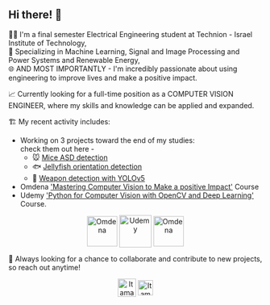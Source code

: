 ## Hi there! 👋

👨‍🎓 I'm a final semester Electrical Engineering student at Technion - Israel Institute of Technology,  
🤖 Specializing in Machine Learning, Signal and Image Processing and Power Systems and Renewable Energy,  
🌐 AND MOST IMPORTANTLY - I'm incredibly passionate about using engineering to improve lives and make a positive impact.

📈 Currently looking for a full-time position as a COMPUTER VISION ENGINEER, where my skills and knowledge can be applied and expanded.  

🏗️ My recent activity includes: 
- Working on 3 projects toward the end of my studies:  
check them out here - 
  - 🐭 [Mice ASD detection]() 
  - 🐟 [Jellyfish orientation detection]() 
  - 🔫 [Weapon detection with YOLOv5]()
- Omdena ['Mastering Computer Vision to Make a positive Impact'](https://omdena.com/course/mastering-computer-vision-to-make-an-impact-real-world-case-study/) Course
- Udemy ['Python for Computer Vision with OpenCV and Deep Learning'](https://www.udemy.com/course/python-for-computer-vision-with-opencv-and-deep-learning/) Course.

<p align="center">
<a href="https://ece.technion.ac.il/" target="blank"><img align="center" src="https://www.nanopack.eu/wp-content/uploads/2017/04/Technion-IIT-TwoLines-Eng-B.jpg" alt="Omdena" height="60"  /></a>
  <a href="https://www.udemy.com/" target="blank"><img align="center" src="https://community.udemy.com/t5/image/serverpage/image-id/5269iACE5F3FBCEC35261?v=v2" alt="Udemy" height="64" /></a>
  <a href="https://omdena.com/" target="blank"><img align="center" src="https://labelbox.com/blog/content/images/2019/07/logo-omdena-v2.2.jpg" alt="Omdena" height="60"  /></a>



🤝 Always looking for a chance to collaborate and contribute to new projects, so reach out anytime!
<p align="center">
<a href="https://www.linkedin.com/in/itamar-ginsberg/" target="blank"><img align="center" src="https://upload.wikimedia.org/wikipedia/commons/c/ca/LinkedIn_logo_initials.png" alt="Itamar Ginsberg @ Linkedin" height="36"  /></a>
  <a href="mailto:itamar.gins@gmail.com" target="blank"><img align="center" src="https://logos-world.net/wp-content/uploads/2020/11/Gmail-Logo.png" alt="Itamar Ginsberg @ Gmail" height="30" /></a>
  
  <!--
**etgins/etgins** is a ✨ _special_ ✨ repository because its `README.md` (this file) appears on your GitHub profile.

Here are some ideas to get you started:

- 🔭 I’m currently working on ...
- 🌱 I’m currently learning ...
- 👯 I’m looking to collaborate on ...
- 🤔 I’m looking for help with ...
- 💬 Ask me about ...
- 📫 How to reach me: ...
- 😄 Pronouns: ...
- ⚡ Fun fact: ...
-->
